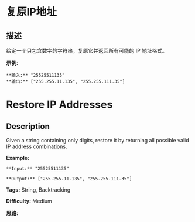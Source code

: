 # 复原IP地址

## 描述

给定一个只包含数字的字符串，复原它并返回所有可能的 IP 地址格式。

**示例:**

    
    
    **输入:** "25525511135"
    **输出:** ["255.255.11.135", "255.255.111.35"]



# Restore IP Addresses

## Description



Given a string containing only digits, restore it by returning all possible valid IP address combinations.

**Example:**

    
    
    **Input:** "25525511135"
    **Output:** ["255.255.11.135", "255.255.111.35"]
    


**Tags:** String, Backtracking

**Difficulty:** Medium

**思路:**
